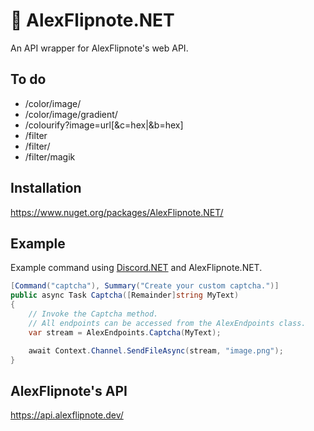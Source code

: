 # 🍃 AlexFlipnote.NET
An API wrapper for AlexFlipnote's web API.

## To do
 * /color/image/<hex>
 * /color/image/gradient/<hex>
 * /colourify?image=url[&c=hex|&b=hex]
 * /filter
 * /filter/<overlay>
 * /filter/magik
 
## Installation
https://www.nuget.org/packages/AlexFlipnote.NET/

## Example
Example command using [Discord.NET](https://github.com/discord-net/Discord.Net) and AlexFlipnote.NET.
```csharp
[Command("captcha"), Summary("Create your custom captcha.")]
public async Task Captcha([Remainder]string MyText)
{
    // Invoke the Captcha method.
    // All endpoints can be accessed from the AlexEndpoints class.
    var stream = AlexEndpoints.Captcha(MyText); 

    await Context.Channel.SendFileAsync(stream, "image.png");
}
```

## AlexFlipnote's API
https://api.alexflipnote.dev/
